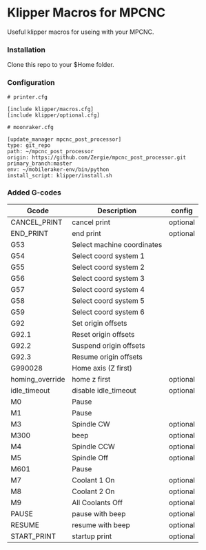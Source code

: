# Klipper Macros for MPCNC

Useful klipper macros for useing with your MPCNC.

### Installation

Clone this repo to your $Home folder.


### Configuration

```
# printer.cfg

[include klipper/macros.cfg]
[include klipper/optional.cfg]
```

```
# moonraker.cfg

[update_manager mpcnc_post_processor]
type: git_repo
path: ~/mpcnc_post_processor
origin: https://github.com/Zergie/mpcnc_post_processor.git
primary_branch:master
env: ~/mobileraker-env/bin/python
install_script: klipper/install.sh
```

### Added G-codes

| Gcode           | Description                 | config   |
| --------------- | --------------------------- | -------- |
| CANCEL_PRINT    | cancel print                | optional |
| END_PRINT       | end print                   | optional |
| G53             | Select machine coordinates  |          |
| G54             | Select coord system 1       |          |
| G55             | Select coord system 2       |          |
| G56             | Select coord system 3       |          |
| G57             | Select coord system 4       |          |
| G58             | Select coord system 5       |          |
| G59             | Select coord system 6       |          |
| G92             | Set origin offsets          |          |
| G92.1           | Reset origin offsets        |          |
| G92.2           | Suspend origin offsets      |          |
| G92.3           | Resume origin offsets       |          |
| G990028         | Home axis (Z first)         |          |
| homing_override | home z first                | optional |
| idle_timeout    | disable idle_timeout        | optional |
| M0              | Pause                       |          |
| M1              | Pause                       |          |
| M3              | Spindle CW                  | optional |
| M300            | beep                        | optional |
| M4              | Spindle CCW                 | optional |
| M5              | Spindle Off                 | optional |
| M601            | Pause                       |          |
| M7              | Coolant 1 On                | optional |
| M8              | Coolant 2 On                | optional |
| M9              | All Coolants Off            | optional |
| PAUSE           | pause with beep             | optional |
| RESUME          | resume with beep            | optional |
| START_PRINT     | startup print               | optional |
